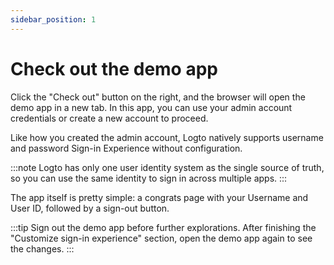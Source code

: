 ```yaml
---
sidebar_position: 1
---
```


# Check out the demo app

Click the "Check out" button on the right, and the browser will open the demo app in a new tab. In this app, you can use your admin account credentials or create a new account to proceed.

Like how you created the admin account, Logto natively supports username and password Sign-in Experience without configuration.

:::note
Logto has only one user identity system as the single source of truth, so you can use the same identity to sign in across multiple apps.
:::

The app itself is pretty simple: a congrats page with your Username and User ID, followed by a sign-out button.

:::tip
Sign out the demo app before further explorations. After finishing the "Customize sign-in experience" section, open the demo app again to see the changes.
:::
